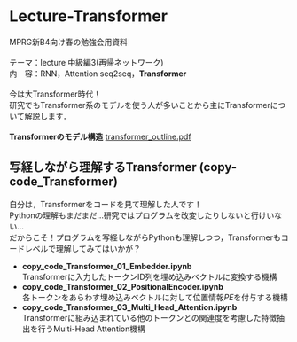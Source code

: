 # Lecture-Transformer
MPRG新B4向け春の勉強会用資料<br>
<br>
テーマ：lecture 中級編3(再帰ネットワーク)<br>
内　容：RNN，Attention seq2seq，**Transformer**<br>
<br>
今は大Transformer時代！<br>
研究でもTransformer系のモデルを使う人が多いことから主にTransformerについて解説します．<br>
<br>
**Transformerのモデル構造**
[transformer_outline.pdf](https://github.com/Taiga10969/Lecture-Transformer/files/14305981/transformer_outline.pdf)


## 写経しながら理解するTransformer (copy-code_Transformer)
自分は，Transformerをコードを見て理解した人です！<br>
Pythonの理解もまだまだ...研究ではプログラムを改変したりしないと行けいない...<br>
だからこそ！プログラムを写経しながらPythonも理解しつつ，Transformerもコードレベルで理解してみてはいかが？
- **copy_code_Transformer_01_Embedder.ipynb**<br>
  Transformerに入力したトークンID列を埋め込みベクトルに変換する機構
- **copy_code_Transformer_02_PositionalEncoder.ipynb**<br>
  各トークンをあらわす埋め込みベクトルに対して位置情報$PE$を付与する機構
- **copy_code_Transformer_03_Multi_Head_Attention.ipynb**<br>
  Transformerに組み込まれている他のトークンとの関連度を考慮した特徴抽出を行うMulti-Head Attention機構

